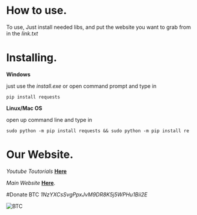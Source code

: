 # How to use.
To use, Just install needed libs, and put the website you want to grab from in the *link.txt*

# Installing.

**Windows**

just use the *install.exe* or open command prompt and type in

`pip install requests` 

**Linux/Mac OS** 

open up command line and type in 

`sudo python -m pip install requests && sudo python -m pip install re`

# Our Website.

*Youtube Toutorials* [__Here__](https://www.youtube.com/c/LucifersAngel666)

*Main Website* [__Here__](http://project-jade.unaux.com/index.html).

#Donate BTC
*1NzYXCsSvgPpxJvM9DR8K5j5WPHu1Bii2E*


![BTC](https://i.ibb.co/NpknkWc/Ql-RDIFdhb-Gxld-A.png)
